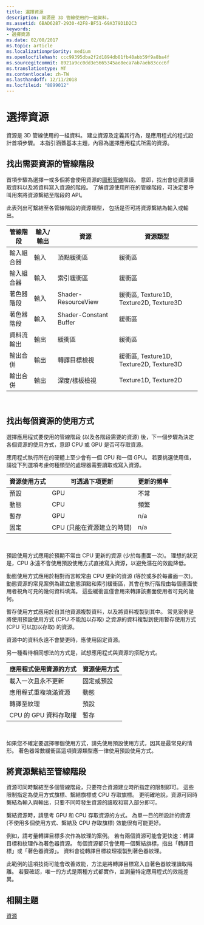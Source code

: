 ```yaml
---
title: 選擇資源
description: 資源是 3D 管線使用的一組資料。
ms.assetid: 6BAD6287-2930-42F8-BF51-69A379D1D2C3
keywords:
- 選擇資源
ms.date: 02/08/2017
ms.topic: article
ms.localizationpriority: medium
ms.openlocfilehash: ccc99395dba2f2d1894db81fb48abb59f9a8ba4f
ms.sourcegitcommit: 8921a9cc0dd3e5665345ae8eca7ab7aeb83ccc6f
ms.translationtype: MT
ms.contentlocale: zh-TW
ms.lasthandoff: 12/11/2018
ms.locfileid: "8899012"
---
```

# <a name="choosing-a-resource"></a>選擇資源


資源是 3D 管線使用的一組資料。 建立資源及定義其行為，是應用程式的程式設計首項步驟。 本指引涵蓋基本主題，內容為選擇應用程式所需的資源。

## <a name="span-ididentifybindingspanspan-ididentifybindingspanspan-ididentifybindingspanidentify-pipeline-stages-that-need-resources"></a><span id="Identify_Binding"></span><span id="identify_binding"></span><span id="IDENTIFY_BINDING"></span>找出需要資源的管線階段


首項步驟為選擇一或多個將會使用資源的[圖形管線](graphics-pipeline.md)階段。 意即，找出會從資源讀取資料以及將資料寫入資源的階段。 了解資源使用所在的管線階段，可決定要呼叫用來將資源繫結至階段的 API。

此表列出可繫結至各管線階段的資源類型， 包括是否可將資源繫結為輸入或輸出。

| 管線階段  | 輸入/輸出 | 資源               | 資源類型                           |
|-----------------|--------|------------------------|-----------------------------------------|
| 輸入組合器 | 輸入     | 頂點緩衝區          | 緩衝區                                  |
| 輸入組合器 | 輸入     | 索引緩衝區           | 緩衝區                                  |
| 著色器階段   | 輸入     | Shader-ResourceView    | 緩衝區, Texture1D, Texture2D, Texture3D |
| 著色器階段   | 輸入     | Shader-Constant Buffer | 緩衝區                                  |
| 資料流輸出   | 輸出    | 緩衝區                 | 緩衝區                                  |
| 輸出合併   | 輸出    | 轉譯目標檢視     | 緩衝區, Texture1D, Texture2D, Texture3D |
| 輸出合併   | 輸出    | 深度/樣板檢視     | Texture1D, Texture2D                    |

 

## <a name="span-ididentifyusagespanspan-ididentifyusagespanspan-ididentifyusagespanidentify-how-each-resource-will-be-used"></a><span id="Identify_Usage"></span><span id="identify_usage"></span><span id="IDENTIFY_USAGE"></span>找出每個資源的使用方式


選擇應用程式要使用的管線階段 (以及各階段需要的資源) 後，下一個步驟為決定各個資源的使用方式，意即 CPU 或 GPU 是否可存取資源。

應用程式執行所在的硬體上至少會有一個 CPU 和一個 GPU。 若要挑選使用值，請從下列選項考慮何種類型的處理器需要讀取或寫入資源。

| 資源使用方式 | 可透過下項更新                    | 更新的頻率 |
|----------------|--------------------------------------|---------------------|
| 預設        | GPU                                  | 不常        |
| 動態        | CPU                                  | 頻繁          |
| 暫存        | GPU                                  | n/a                 |
| 固定      | CPU (只能在資源建立的時間) | n/a                 |

 

預設使用方式應用於預期不常由 CPU 更新的資源 (少於每畫面一次)。 理想的狀況是，CPU 永遠不會使用預設使用方式直接寫入資源，以避免潛在的效能降低。

動態使用方式應用於相對而言較常由 CPU 更新的資源 (等於或多於每畫面一次)。 動態資源的常見案例為建立動態頂點和索引緩衝區，其會在執行階段由每個畫面使用者視角可見的幾何資料填滿。 這些緩衝區僅會用來轉譯該畫面使用者可見的幾何。

暫存使用方式應用於自其他資源複製資料，以及將資料複製到其中。 常見案例是將使用預設使用方式 (CPU 不能加以存取) 之資源的資料複製到使用暫存使用方式 (CPU 可以加以存取) 的資源。

資源中的資料永遠不會變更時，應使用固定資源。

另一種看待相同想法的方式是，試想應用程式與資源的搭配方式。

| 應用程式使用資源的方式     | 資源使用方式       |
|---------------------------------------|----------------------|
| 載入一次且永不更新            | 固定或預設 |
| 應用程式重複填滿資源 | 動態              |
| 轉譯至紋理                     | 預設              |
| CPU 的 GPU 資料存取權                | 暫存              |

 

如果您不確定要選擇哪個使用方式，請先使用預設使用方式，因其是最常見的情形。 著色器常數緩衝區這項資源類型應一律使用預設使用方式。

## <a name="span-idresourcetypesandpipelinestagesspanspan-idresourcetypesandpipelinestagesspanspan-idresourcetypesandpipelinestagesspanbinding-resources-to-pipeline-stages"></a><span id="Resource_Types_and_Pipeline_stages"></span><span id="resource_types_and_pipeline_stages"></span><span id="RESOURCE_TYPES_AND_PIPELINE_STAGES"></span>將資源繫結至管線階段


資源可同時繫結至多個管線階段，只要符合資源建立時所指定的限制即可。 這些限制指定為使用方式旗標、繫結旗標或 CPU 存取旗標。 更明確地說，資源可同時繫結為輸入與輸出，只要不同時發生資源的讀取和寫入部分即可。

繫結資源時，請思考 GPU 和 CPU 存取資源的方式。 為單一目的所設計的資源 (不使用多個使用方式、繫結及 CPU 存取旗標) 效能很有可能更好。

例如，請考量轉譯目標多次作為紋理的案例。 若有兩個資源可能會更快速︰轉譯目標和紋理作為著色器資源。 每個資源都只會使用一個繫結旗標，指出「轉譯目標」或「著色器資源」。 資料會從轉譯目標紋理複製到著色器紋理。

此範例的這項技術可能會改善效能，方法是將轉譯目標寫入自著色器紋理讀取隔離。 若要確認，唯一的方式是兩種方式都實作，並測量特定應用程式的效能差異。

## <a name="span-idrelated-topicsspanrelated-topics"></a><span id="related-topics"></span>相關主題


[資源](resources.md)

 

 




